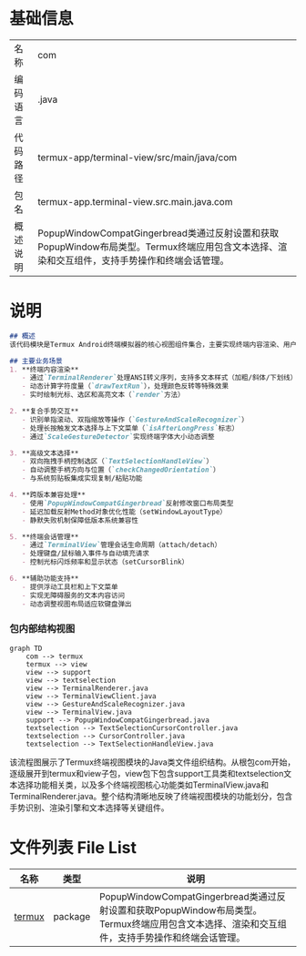 # 基础信息

|      |      |
|------|------|
| 名称 | com |
| 编码语言 | .java |
| 代码路径 | termux-app/terminal-view/src/main/java/com |
| 包名 | termux-app.terminal-view.src.main.java.com |
| 概述说明 | PopupWindowCompatGingerbread类通过反射设置和获取PopupWindow布局类型。Termux终端应用包含文本选择、渲染和交互组件，支持手势操作和终端会话管理。 |

# 说明

```markdown
## 概述
该代码模块是Termux Android终端模拟器的核心视图组件集合，主要实现终端内容渲染、用户交互和文本选择三大核心功能。模块采用分层设计，包含终端渲染引擎（TerminalRenderer）、手势识别系统（GestureAndScaleRecognizer）、文本选择子系统（textselection包）和主视图容器（TerminalView），通过反射机制（PopupWindowCompatGingerbread）增强系统兼容性。各组件通过TerminalViewClient接口进行通信，形成完整的终端显示与交互解决方案。

## 主要业务场景
1. **终端内容渲染**
   - 通过`TerminalRenderer`处理ANSI转义序列，支持多文本样式（加粗/斜体/下划线）
   - 动态计算字符度量（`drawTextRun`），处理颜色反转等特殊效果
   - 实时绘制光标、选区和高亮文本（`render`方法）

2. **复合手势交互**
   - 识别单指滚动、双指缩放等操作（`GestureAndScaleRecognizer`）
   - 处理长按触发文本选择与上下文菜单（`isAfterLongPress`标志）
   - 通过`ScaleGestureDetector`实现终端字体大小动态调整

3. **高级文本选择**
   - 双向拖拽手柄控制选区（`TextSelectionHandleView`）
   - 自动调整手柄方向与位置（`checkChangedOrientation`）
   - 与系统剪贴板集成实现复制/粘贴功能

4. **跨版本兼容处理**
   - 使用`PopupWindowCompatGingerbread`反射修改窗口布局类型
   - 延迟加载反射Method对象优化性能（setWindowLayoutType）
   - 静默失败机制保障低版本系统兼容性

5. **终端会话管理**
   - 通过`TerminalView`管理会话生命周期（attach/detach）
   - 处理键盘/鼠标输入事件与自动填充请求
   - 控制光标闪烁频率和显示状态（setCursorBlink）

6. **辅助功能支持**
   - 提供浮动工具栏和上下文菜单
   - 实现无障碍服务的文本内容访问
   - 动态调整视图布局适应软键盘弹出
```


### 包内部结构视图

```mermaid
graph TD
    com --> termux
    termux --> view
    view --> support
    view --> textselection
    view --> TerminalRenderer.java
    view --> TerminalViewClient.java
    view --> GestureAndScaleRecognizer.java
    view --> TerminalView.java
    support --> PopupWindowCompatGingerbread.java
    textselection --> TextSelectionCursorController.java
    textselection --> CursorController.java
    textselection --> TextSelectionHandleView.java
```

该流程图展示了Termux终端视图模块的Java类文件组织结构。从根包com开始，逐级展开到termux和view子包，view包下包含support工具类和textselection文本选择功能相关类，以及多个终端视图核心功能类如TerminalView.java和TerminalRenderer.java。整个结构清晰地反映了终端视图模块的功能划分，包含手势识别、渲染引擎和文本选择等关键组件。

# 文件列表 File List

| 名称   | 类型  | 说明 |
|-------|------|-------------|
| [termux](termux/_module.md) | package | PopupWindowCompatGingerbread类通过反射设置和获取PopupWindow布局类型。Termux终端应用包含文本选择、渲染和交互组件，支持手势操作和终端会话管理。 |


